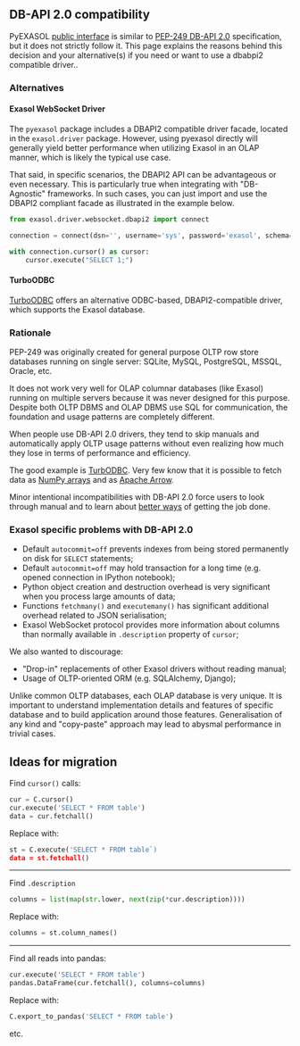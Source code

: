 ## DB-API 2.0 compatibility

PyEXASOL [public interface](/docs/REFERENCE.md) is similar to [PEP-249 DB-API 2.0](https://www.python.org/dev/peps/pep-0249/) specification, but it does not strictly follow it. This page explains the reasons behind this decision and your alternative(s) if you need or want to use a dbabpi2 compatible driver..

### Alternatives

#### Exasol WebSocket Driver
The `pyexasol` package includes a DBAPI2 compatible driver facade, located in the `exasol.driver` package. However, using pyexasol directly will generally yield better performance when utilizing Exasol in an OLAP manner, which is likely the typical use case. 

That said, in specific scenarios, the DBAPI2 API can be advantageous or even necessary. This is particularly true when integrating with "DB-Agnostic" frameworks. In such cases, you can just import and use the DBAPI2 compliant facade as illustrated in the example below.

```python
from exasol.driver.websocket.dbapi2 import connect

connection = connect(dsn='', username='sys', password='exasol', schema='TEST')

with connection.cursor() as cursor:
    cursor.execute("SELECT 1;")
```

#### TurboODBC
[TurboODBC](https://github.com/blue-yonder/turbodbc) offers an alternative ODBC-based, DBAPI2-compatible driver, which supports the Exasol database.

### Rationale

PEP-249 was originally created for general purpose OLTP row store databases running on single server: SQLite, MySQL, PostgreSQL, MSSQL, Oracle, etc.

It does not work very well for OLAP columnar databases (like Exasol) running on multiple servers because it was never designed for this purpose. Despite both OLTP DBMS and OLAP DBMS use SQL for communication, the foundation and usage patterns are completely different.

When people use DB-API 2.0 drivers, they tend to skip manuals and automatically apply OLTP usage patterns without even realizing how much they lose in terms of performance and efficiency.

The good example is [TurbODBC](https://github.com/blue-yonder/turbodbc). Very few know that it is possible to fetch data as [NumPy arrays](https://turbodbc.readthedocs.io/en/latest/pages/advanced_usage.html#numpy-support) and as [Apache Arrow](https://turbodbc.readthedocs.io/en/latest/pages/advanced_usage.html#apache-arrow-support).

Minor intentional incompatibilities with DB-API 2.0 force users to look through manual and to learn about [better ways](/docs/BEST_PRACTICES.md) of getting the job done.

### Exasol specific problems with DB-API 2.0

- Default `autocommit=off` prevents indexes from being stored permanently on disk for `SELECT` statements;
- Default `autocommit=off` may hold transaction for a long time (e.g. opened connection in IPython notebook);
- Python object creation and destruction overhead is very significant when you process large amounts of data;
- Functions `fetchmany()` and `executemany()` has significant additional overhead related to JSON serialisation;
- Exasol WebSocket protocol provides more information about columns than normally available in `.description` property of `cursor`;

We also wanted to discourage:
- "Drop-in" replacements of other Exasol drivers without reading manual;
- Usage of OLTP-oriented ORM (e.g. SQLAlchemy, Django);

Unlike common OLTP databases, each OLAP database is very unique. It is important to understand implementation details and features of specific database and to build application around those features. Generalisation of any kind and "copy-paste" approach may lead to abysmal performance in trivial cases.

## Ideas for migration

Find `cursor()` calls:
```python
cur = C.cursor()
cur.execute('SELECT * FROM table')
data = cur.fetchall()

```
Replace with:
```python
st = C.execute('SELECT * FROM table`)
data = st.fetchall()
```
---

Find `.description`
```python
columns = list(map(str.lower, next(zip(*cur.description))))
```
Replace with:
```python
columns = st.column_names()
```
---

Find all reads into pandas:
```python
cur.execute('SELECT * FROM table')
pandas.DataFrame(cur.fetchall(), columns=columns)
```
Replace with:
```python
C.export_to_pandas('SELECT * FROM table')
```
etc.
